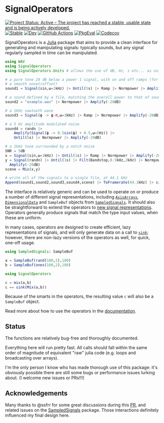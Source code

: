 # SignalOperators

[![Project Status: Active – The project has reached a stable, usable state and is being actively developed.](https://www.repostatus.org/badges/latest/active.svg)](https://www.repostatus.org/#active)
[![Stable](https://img.shields.io/badge/docs-stable-blue.svg)](https://haberdashPI.github.io/SignalOperators.jl/stable)
[![Dev](https://img.shields.io/badge/docs-dev-blue.svg)](https://haberdashPI.github.io/SignalOperators.jl/dev)
[![GitHub Actions](https://github.com/haberdashPI/SignalOperators.jl/workflows/CI/badge.svg)](https://github.com/haberdashPI/MetaArrays.jl/actions?query=workflow%3ACI)
[![PkgEval](https://juliaci.github.io/NanosoldierReports/pkgeval_badges/S/SignalOperators.svg)](https://juliaci.github.io/NanosoldierReports/pkgeval_badges/report.html)
[![Codecov](https://codecov.io/gh/haberdashPI/SignalOperators.jl/branch/master/graph/badge.svg)](https://codecov.io/gh/haberdashPI/SignalOperators.jl)

SignalOperators is a [Julia](https://julialang.org/) package that aims to provide a clean interface for generating and manipulating signals: typically sounds, but any signal regularly sampled in time can be manipulated.

```julia
using WAV
using SignalOperators
using SignalOperators.Units # allows the use of dB, Hz, s etc... as unitful values

# a pure tone 20 dB below a power 1 signal, with on and off ramps (for
# a smooth onset/offset)
sound1 = Signal(sin,ω=1kHz) |> Until(5s) |> Ramp |> Normpower |> Amplify(-20dB)

# a sound defined by a file, matching the overall power to that of sound1
sound2 = "example.wav" |> Normpower |> Amplify(-20dB)

# a 1kHz sawtooth wave
sound3 = Signal(ϕ -> ϕ-π,ω=1kHz) |> Ramp |> Normpower |> Amplify(-20dB)

# a 5 Hz amplitude modulated noise
sound4 = randn |>
    Amplify(Signal(ϕ -> 0.5sin(ϕ) + 0.5,ω=5Hz)) |>
    Until(5s) |> Normpower |> Amplify(-20dB)

# a 1kHz tone surrounded by a notch noise
SNR = 5dB
x = Signal(sin,ω=1kHz) |> Until(1s) |> Ramp |> Normpower |> Amplify(-20dB + SNR)
y = Signal(randn) |> Until(1s) |> Filt(Bandstop,0.5kHz,2kHz) |> Normpower |>
  Amplify(-20dB)
scene = Mix(x,y)

# write all of the signals to a single file, at 44.1 kHz
Append(sound1,sound2,sound3,sound4,scene) |> ToFramerate(44.1kHz) |> sink("examples.wav")

```

The interface is relatively generic and can be used to operate on or produce
a number of different signal representations, including
[`AxisArrays`](https://github.com/JuliaArrays/AxisArrays.jl),
[`DimensionalData`](https://github.com/rafaqz/DimensionalData.jl) and
`SampleBuf` objects from
[`SampledSignals`](https://github.com/JuliaAudio/SampledSignals.jl). It
should also be straightforward to extend the operators to [new signal
representations](https://haberdashpi.github.io/SignalOperators.jl/stable/custom_signal/).
Operators generally produce signals that match the type input values, when these are uniform.

In many cases, operators are designed to create efficient, lazy
representations of signals, and will only generate data on a call to [`sink`](https://haberdashpi.github.io/SignalOperators.jl/stable/reference/#SignalOperators.sink);
however, there are non-lazy versions of the operators as well, for quick,
one-off usage.

```julia
using SampledSignals: SampleBuf

a = SampleBuf(rand(100,2),100)
b = SampleBuf(ones(100,2),100)

using SignalOperators

c = mix(a,b)
c == sink(Mix(a,b))
```

Because of the smarts in the operators, the resulting value `c` will also be a `SampleBuf` object.

Read more about how to use the operators in the [documentation](https://haberdashPI.github.io/SignalOperators.jl/stable).

## Status

The functions are relatively bug-free and thoroughly documented.

Everything here will run pretty fast. All calls should fall within the same
order of magnitude of equivalent "raw" julia code (e.g. loops and
broadcasting over arrays).

I'm the only person I know who has made thorough use of this package: it's obviously possible there are still some bugs or performance issues lurking about. (I welcome new issues or PRs!!!)

## Acknowledgements

Many thanks to @ssfrr for some great discussions during this [PR](https://github.com/JuliaAudio/SampledSignals.jl/pull/44), and related issues on the [SampledSignals](https://github.com/JuliaAudio/SampledSignals.jl) package. Those interactions definitely influenced my final design here.
